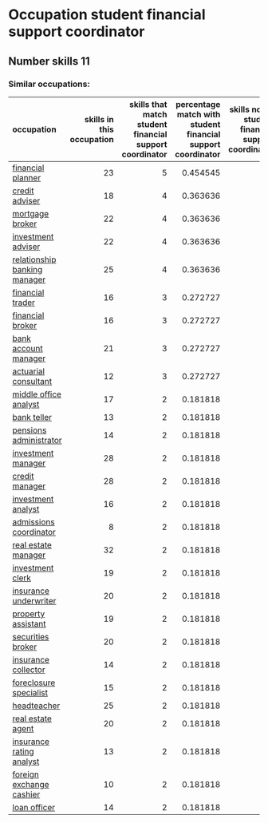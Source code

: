 # Occupation student financial support coordinator
## Number skills 11
### Similar occupations:
| occupation                                                      |   skills in this occupation |   skills that match student financial support coordinator |   percentage match with student financial support coordinator |   skills not in student financial support coordinator |
|:----------------------------------------------------------------|----------------------------:|----------------------------------------------------------:|--------------------------------------------------------------:|------------------------------------------------------:|
| [financial planner](financial_planner.md)                       |                          23 |                                                         5 |                                                      0.454545 |                                                    18 |
| [credit adviser](credit_adviser.md)                             |                          18 |                                                         4 |                                                      0.363636 |                                                    14 |
| [mortgage broker](mortgage_broker.md)                           |                          22 |                                                         4 |                                                      0.363636 |                                                    18 |
| [investment adviser](investment_adviser.md)                     |                          22 |                                                         4 |                                                      0.363636 |                                                    18 |
| [relationship banking manager](relationship_banking_manager.md) |                          25 |                                                         4 |                                                      0.363636 |                                                    21 |
| [financial trader](financial_trader.md)                         |                          16 |                                                         3 |                                                      0.272727 |                                                    13 |
| [financial broker](financial_broker.md)                         |                          16 |                                                         3 |                                                      0.272727 |                                                    13 |
| [bank account manager](bank_account_manager.md)                 |                          21 |                                                         3 |                                                      0.272727 |                                                    18 |
| [actuarial consultant](actuarial_consultant.md)                 |                          12 |                                                         3 |                                                      0.272727 |                                                     9 |
| [middle office analyst](middle_office_analyst.md)               |                          17 |                                                         2 |                                                      0.181818 |                                                    15 |
| [bank teller](bank_teller.md)                                   |                          13 |                                                         2 |                                                      0.181818 |                                                    11 |
| [pensions administrator](pensions_administrator.md)             |                          14 |                                                         2 |                                                      0.181818 |                                                    12 |
| [investment manager](investment_manager.md)                     |                          28 |                                                         2 |                                                      0.181818 |                                                    26 |
| [credit manager](credit_manager.md)                             |                          28 |                                                         2 |                                                      0.181818 |                                                    26 |
| [investment analyst](investment_analyst.md)                     |                          16 |                                                         2 |                                                      0.181818 |                                                    14 |
| [admissions coordinator](admissions_coordinator.md)             |                           8 |                                                         2 |                                                      0.181818 |                                                     6 |
| [real estate manager](real_estate_manager.md)                   |                          32 |                                                         2 |                                                      0.181818 |                                                    30 |
| [investment clerk](investment_clerk.md)                         |                          19 |                                                         2 |                                                      0.181818 |                                                    17 |
| [insurance underwriter](insurance_underwriter.md)               |                          20 |                                                         2 |                                                      0.181818 |                                                    18 |
| [property assistant](property_assistant.md)                     |                          19 |                                                         2 |                                                      0.181818 |                                                    17 |
| [securities broker](securities_broker.md)                       |                          20 |                                                         2 |                                                      0.181818 |                                                    18 |
| [insurance collector](insurance_collector.md)                   |                          14 |                                                         2 |                                                      0.181818 |                                                    12 |
| [foreclosure specialist](foreclosure_specialist.md)             |                          15 |                                                         2 |                                                      0.181818 |                                                    13 |
| [headteacher](headteacher.md)                                   |                          25 |                                                         2 |                                                      0.181818 |                                                    23 |
| [real estate agent](real_estate_agent.md)                       |                          20 |                                                         2 |                                                      0.181818 |                                                    18 |
| [insurance rating analyst](insurance_rating_analyst.md)         |                          13 |                                                         2 |                                                      0.181818 |                                                    11 |
| [foreign exchange cashier](foreign_exchange_cashier.md)         |                          10 |                                                         2 |                                                      0.181818 |                                                     8 |
| [loan officer](loan_officer.md)                                 |                          14 |                                                         2 |                                                      0.181818 |                                                    12 |
